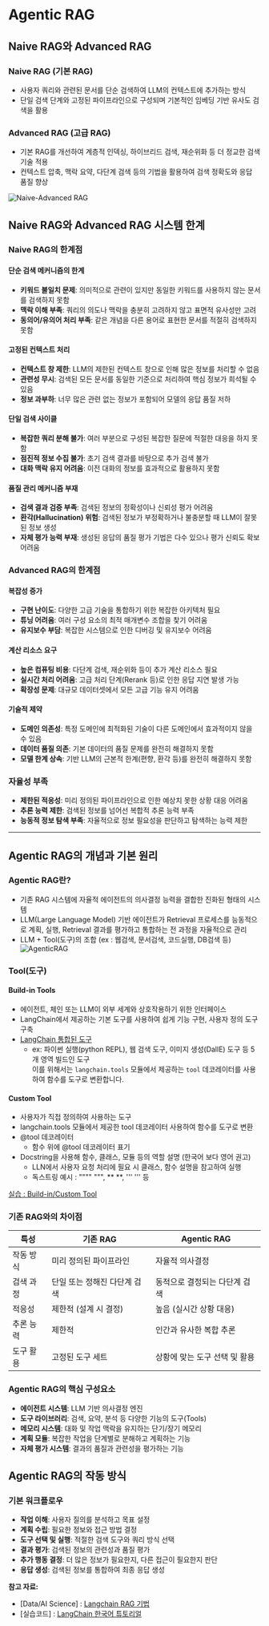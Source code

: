# Agentic RAG

## Naive RAG와 Advanced RAG

### Naive RAG (기본 RAG)  
- 사용자 쿼리와 관련된 문서를 단순 검색하여 LLM의 컨텍스트에 추가하는 방식  
- 단일 검색 단계와 고정된 파이프라인으로 구성되며 기본적인 임베딩 기반 유사도 검색을 활용

### Advanced RAG (고급 RAG)  
- 기본 RAG를 개선하여 계층적 인덱싱, 하이브리드 검색, 재순위화 등 더 정교한 검색 기술 적용  
- 컨텍스트 압축, 맥락 요약, 다단계 검색 등의 기법을 활용하여 검색 정확도와 응답 품질 향상

![Naive-Advanced RAG](./assets/naive_adv_rag.png)


## Naive RAG와 Advanced RAG 시스템 한계

### Naive RAG의 한계점

#### 단순 검색 메커니즘의 한계
- **키워드 불일치 문제**: 의미적으로 관련이 있지만 동일한 키워드를 사용하지 않는 문서를 검색하지 못함
- **맥락 이해 부족**: 쿼리의 의도나 맥락을 충분히 고려하지 않고 표면적 유사성만 고려
- **동의어/유의어 처리 부족**: 같은 개념을 다른 용어로 표현한 문서를 적절히 검색하지 못함

#### 고정된 컨텍스트 처리
- **컨텍스트 창 제한**: LLM의 제한된 컨텍스트 창으로 인해 많은 정보를 처리할 수 없음
- **관련성 무시**: 검색된 모든 문서를 동일한 기준으로 처리하여 핵심 정보가 희석될 수 있음
- **정보 과부하**: 너무 많은 관련 없는 정보가 포함되어 모델의 응답 품질 저하

#### 단일 검색 사이클
- **복잡한 쿼리 분해 불가**: 여러 부분으로 구성된 복잡한 질문에 적절한 대응을 하지 못함
- **점진적 정보 수집 불가**: 초기 검색 결과를 바탕으로 추가 검색 불가
- **대화 맥락 유지 어려움**: 이전 대화의 정보를 효과적으로 활용하지 못함

#### 품질 관리 메커니즘 부재
- **검색 결과 검증 부족**: 검색된 정보의 정확성이나 신뢰성 평가 어려움
- **환각(Hallucination) 위험**: 검색된 정보가 부정확하거나 불충분할 때 LLM이 잘못된 정보 생성
- **자체 평가 능력 부재**: 생성된 응답의 품질 평가 기법은 다수 있으나 평가 신뢰도 확보 어려움 

### Advanced RAG의 한계점

#### 복잡성 증가
- **구현 난이도**: 다양한 고급 기술을 통합하기 위한 복잡한 아키텍처 필요
- **튜닝 어려움**: 여러 구성 요소의 최적 매개변수 조합을 찾기 어려움
- **유지보수 부담**: 복잡한 시스템으로 인한 디버깅 및 유지보수 어려움

#### 계산 리소스 요구
- **높은 컴퓨팅 비용**: 다단계 검색, 재순위화 등이 추가 계산 리소스 필요
- **실시간 처리 어려움**: 고급 처리 단계(Rerank 등)로 인한 응답 지연 발생 가능
- **확장성 문제**: 대규모 데이터셋에서 모든 고급 기능 유지 어려움

#### 기술적 제약
- **도메인 의존성**: 특정 도메인에 최적화된 기술이 다른 도메인에서 효과적이지 않을 수 있음
- **데이터 품질 의존**: 기본 데이터의 품질 문제를 완전히 해결하지 못함
- **모델 한계 상속**: 기반 LLM의 근본적 한계(편향, 환각 등)를 완전히 해결하지 못함

### 자율성 부족
- **제한된 적응성**: 미리 정의된 파이프라인으로 인한 예상치 못한 상황 대응 어려움
- **추론 능력 제한**: 검색된 정보를 넘어선 복합적 추론 능력 부족
- **능동적 정보 탐색 부족**: 자율적으로 정보 필요성을 판단하고 탐색하는 능력 제한

---

##  Agentic RAG의 개념과 기본 원리

###  Agentic RAG란?
- 기존 RAG 시스템에 자율적 에이전트의 의사결정 능력을 결합한 진화된 형태의 시스템  
- LLM(Large Language Model) 기반 에이전트가 Retrieval 프로세스를 능동적으로 계획, 실행, 
Retrieval 결과를 평가하고 통합하는 전 과정을 자율적으로 관리
- LLM + Tool(도구)의 조합 (ex : 웹검색, 문서검색, 코드실행, DB검색 등)
![AgenticRAG](./assets/agent-concept.png)

### Tool(도구)
#### Build-in Tools
- 에이전트, 체인 또는 LLM이 외부 세계와 상호작용하기 위한 인터페이스
- LangChain에서 제공하는 기본 도구를 사용하여 쉽게 기능 구현, 사용자 정의 도구 구축
- [LangChain 통합된 도구](https://python.langchain.com/docs/integrations/tools/#all-tools)
  - ex: 파이썬 실행(python REPL), 웹 검색 도구, 이미지 생성(DallE) 도구 등 5개 영역 빌드인 도구  
    이를 위해서는 `langchain.tools` 모듈에서 제공하는 `tool` 데코레이터를 사용하여 함수를 도구로 변환합니다.

#### Custom Tool
- 사용자가 직접 정의하여 사용하는 도구
- langchain.tools 모듈에서 제공한 tool 데코레이터 사용하여 함수를 도구로 변환
- @tool 데코레이터
  - 함수 위에 @tool 데코레이터 표기 
- Docstring을 사용해 함수, 클래스, 모듈 등의 역할 설명 (한국어 보다 영어 권고)
  - LLN에서 사용자 요청 처리에 필요 시  클래스, 함수 설명을 참고하여 실행   
  - 독스트링 예시 : """" """, ** **, ''' ''' 등 

[실습 : Build-in/Custom Tool](./01-Tools.ipynb)

###  기존 RAG와의 차이점
| 특성 | 기존 RAG | Agentic RAG |
|------|---------|------------|
| 작동 방식 | 미리 정의된 파이프라인 | 자율적 의사결정 |
| 검색 과정 | 단일 또는 정해진 다단계 검색 | 동적으로 결정되는 다단계 검색 |
| 적응성 | 제한적 (설계 시 결정) | 높음 (실시간 상황 대응) |
| 추론 능력 | 제한적 | 인간과 유사한 복합 추론 |
| 도구 활용 | 고정된 도구 세트 | 상황에 맞는 도구 선택 및 활용 |

###  Agentic RAG의 핵심 구성요소
- **에이전트 시스템**: LLM 기반 의사결정 엔진
- **도구 라이브러리**: 검색, 요약, 분석 등 다양한 기능의 도구(Tools)
- **메모리 시스템**: 대화 및 작업 맥락을 유지하는 단기/장기 메모리
- **계획 모듈**: 복잡한 작업을 단계별로 분해하고 계획하는 기능
- **자체 평가 시스템**: 결과의 품질과 관련성을 평가하는 기능

##  Agentic RAG의 작동 방식

###  기본 워크플로우
- **작업 이해**: 사용자 질의를 분석하고 목표 설정
- **계획 수립**: 필요한 정보와 접근 방법 결정
- **도구 선택 및 실행**: 적절한 검색 도구와 쿼리 방식 선택
- **결과 평가**: 검색된 정보의 관련성과 품질 평가
- **추가 행동 결정**: 더 많은 정보가 필요한지, 다른 접근이 필요한지 판단
- **응답 생성**: 검색된 정보를 통합하여 최종 응답 생성


**참고 자료:**
- [Data/AI Science] : [Langchain RAG 기법](https://velog.io/@sobit/Langchain-RAG-%EA%B8%B0%EB%B2%95)
- [실습코드] : [LangChain 한국어 튜토리얼](https://github.com/teddylee777/langchain-kr)
